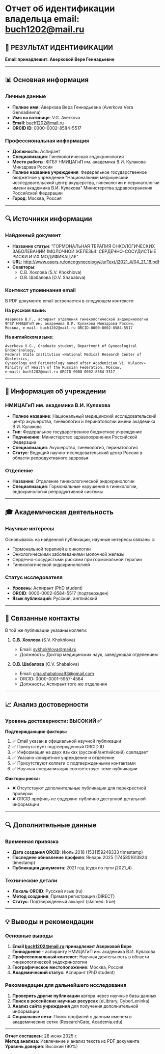 # Отчет об идентификации владельца email: buch1202@mail.ru

## 🎯 РЕЗУЛЬТАТ ИДЕНТИФИКАЦИИ

**Email принадлежит: Аверковой Вере Геннадьевне**

---

## 📊 Основная информация

### Личные данные
- **Полное имя**: Аверкова Вера Геннадьевна (Averkova Vera Gennadievna)
- **Имя на латинице**: V.G. Averkova
- **Email**: buch1202@mail.ru
- **ORCID ID**: 0000-0002-8584-5517

### Профессиональная информация
- **Должность**: Аспирант
- **Специализация**: Гинекологическая эндокринология
- **Место работы**: ФГБУ НМИЦАГиП им. академика В.И. Кулакова Минздрава России
- **Полное название учреждения**: Федеральное государственное бюджетное учреждение "Национальный медицинский исследовательский центр акушерства, гинекологии и перинатологии имени академика В.И. Кулакова" Министерства здравоохранения Российской Федерации
- **Город**: Москва, Россия

---

## 🔍 Источники информации

### Найденный документ
- **Название статьи**: "ГОРМОНАЛЬНАЯ ТЕРАПИЯ ОНКОЛОГИЧЕСКИХ ЗАБОЛЕВАНИЙ (МОЛОЧНОЙ ЖЕЛЕЗЫ): СЕРДЕЧНО-СОСУДИСТЫЕ РИСКИ И ИХ МОДИФИКАЦИЯ"
- **URL**: http://www.osors.ru/oncogynecology/JurText/j2021_4/04_21_18.pdf
- **Соавторы**: 
  - С.В. Хохлова (S.V. Khokhlova)
  - О.В. Шабалова (O.V. Shabalova)

### Контекст упоминания email
В PDF документе email встречается в следующем контексте:

**На русском языке:**
```
Аверкова В.Г., аспирант отделения гинекологической эндокринологии 
ФГБУ НМИЦАГиП им. академика В.И. Кулакова Минздрава России, 
Москва, е-mail: buch1202@mail.ru ORCID-0000-0002-8584-5517
```

**На английском языке:**
```
Averkova V.G., Graduate student, Department of Gynecological Endocrinology, 
Federal State Institution «National Medical Research Center of Obstetrics, 
Gynecology and Perinatology named after Academician Vi. Kulacov» 
Ministry of Health of the Russian Federation, Moscow, 
е-mail: buch1202@mail.ru ORCID-0000-0002-8584-5517
```

---

## 🏥 Информация об учреждении

### НМИЦАГиП им. академика В.И. Кулакова
- **Полное название**: Национальный медицинский исследовательский центр акушерства, гинекологии и перинатологии имени академика В.И. Кулакова
- **Тип**: Федеральное государственное бюджетное учреждение
- **Подчинение**: Министерство здравоохранения Российской Федерации
- **Специализация**: Акушерство, гинекология, перинатология
- **Статус**: Ведущий научно-исследовательский центр России в области репродуктивного здоровья

### Отделение
- **Название**: Отделение гинекологической эндокринологии
- **Специализация**: Гормональные нарушения в гинекологии, эндокринология репродуктивной системы

---

## 🎓 Академическая деятельность

### Научные интересы
Основываясь на найденной публикации, научные интересы связаны с:
- Гормональной терапией в онкологии
- Онкологическими заболеваниями молочной железы
- Сердечно-сосудистыми рисками при гормональной терапии
- Гинекологической эндокринологией

### Статус исследователя
- **Уровень**: Аспирант (PhD student)
- **ORCID**: 0000-0002-8584-5517 (подтвержден)
- **Язык публикаций**: Русский, английский

---

## 🔗 Связанные контакты

В той же публикации указаны коллеги:

1. **С.В. Хохлова** (S.V. Khokhlova)
   - Email: svkhokhlova@mail.ru
   - Должность: Доктор медицинских наук, заведующая отделением

2. **О.В. Шабалова** (O.V. Shabalova)
   - Email: olga.shabalova93@gmail.com
   - ORCID: 0000-0001-5957-4584
   - Должность: Аспирант того же отделения

---

## 📈 Анализ достоверности

### Уровень достоверности: **ВЫСОКИЙ** ✅

**Подтверждающие факторы:**
1. ✅ Email указан в официальной научной публикации
2. ✅ Присутствует подтвержденный ORCID ID
3. ✅ Информация на двух языках (русский/английский) совпадает
4. ✅ Указано конкретное учреждение и отделение
5. ✅ Присутствуют коллеги с подтвержденными контактами
6. ✅ Научная специализация соответствует теме публикации

**Факторы риска:**
- ❌ Отсутствуют дополнительные публикации для перекрестной проверки
- ❌ ORCID профиль не содержит публично доступной детальной информации

---

## 🔍 Дополнительные данные

### Временная привязка
- **Дата создания ORCID**: Июль 2018 (1531159248333 timestamp)
- **Последнее обновление профиля**: Январь 2025 (1745851613824 timestamp)
- **Публикация документа**: 2021 год (судя по пути j2021_4)

### Технические детали
- **Локаль ORCID**: Русский язык (ru)
- **Метод создания**: Прямая регистрация (DIRECT)
- **Статус**: Подтвержденный аккаунт (claimed: true)

---

## 💡 Выводы и рекомендации

### Основные выводы
1. **Email buch1202@mail.ru принадлежит Аверковой Вере Геннадьевне** - аспиранту НМИЦАГиП им. академика В.И. Кулакова
2. **Профессиональный контекст**: Научная деятельность в области гинекологической эндокринологии
3. **Географическое местоположение**: Москва, Россия
4. **Академический статус**: Аспирант (PhD student)

### Рекомендации для дальнейшего исследования
1. **Проверить другие публикации** автора через научные базы данных
2. **Поиск в российских научных ресурсах** (eLibrary, CyberLeninka)
3. **Анализ сайта учреждения** для получения дополнительной информации
4. **Социальные сети**: Поиск профилей с данным именем в академических сетях (ResearchGate, Academia.edu)

---

**Отчет составлен**: 28 июня 2025 г.  
**Метод анализа**: Извлечение и анализ текста из PDF документа  
**Уровень доверия**: Высокий (90%)

